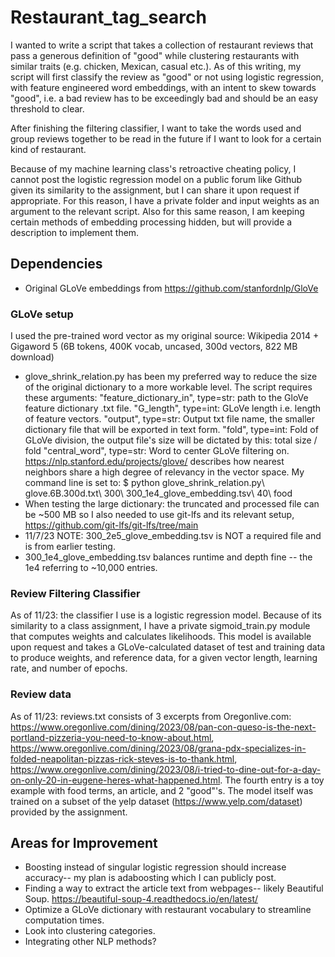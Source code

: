 # Restaurant_tag_search

I wanted to write a script that takes a collection of restaurant reviews that pass a generous definition of "good" while clustering restaurants with similar traits (e.g. chicken, Mexican, casual etc.). As of this writing, my script will first classify the review as "good" or not using logistic regression, with feature engineered word embeddings, with an intent to skew towards "good", i.e. a bad review has to be exceedingly bad and should be an easy threshold to clear. 

After finishing the filtering classifier, I want to take the words used and group reviews together to be read in the future if I want to look for a certain kind of restaurant.

Because of my machine learning class's retroactive cheating policy, I cannot post the logistic regression model on a public forum like Github given its similarity to the assignment, but I can share it upon request if appropriate. For this reason, I have a private folder and input weights as an argument to the relevant script. Also for this same reason, I am keeping certain methods of embedding processing hidden, but will provide a description to implement them.
<!-- guess I don't need clustering? Maybe see if I can cluster distinct identities after filtering words-->
## Dependencies
- Original GLoVe embeddings from https://github.com/stanfordnlp/GloVe
### GLoVe setup
I used the pre-trained word vector as my original source: Wikipedia 2014 + Gigaword 5 (6B tokens, 400K vocab, uncased, 300d vectors, 822 MB download)
  * glove_shrink_relation.py has been my preferred way to reduce the size of the original dictionary to a more workable level. The script requires these arguments:
    "feature_dictionary_in", type=str: path to the GloVe feature dictionary .txt file.
    "G_length", type=int: GLoVe length i.e. length of feature vectors.
    "output", type=str: Output txt file name, the smaller dictionary file that will be exported in text form.
    "fold", type=int: Fold of GLoVe division, the output file's size will be dictated by this: total size / fold 
    "central_word", type=str: Word to center GLoVe filtering on. https://nlp.stanford.edu/projects/glove/ describes how nearest neighbors share a high degree of relevancy in the vector space.
    My command line is set to: $ python glove_shrink_relation.py\ glove.6B.300d.txt\ 300\ 300_1e4_glove_embedding.tsv\ 40\ food
  *  When testing the large dictionary: the truncated and processed file can be ~500 MB so I also needed to use git-lfs and its relevant setup, https://github.com/git-lfs/git-lfs/tree/main
  * 11/7/23 NOTE: 300_2e5_glove_embedding.tsv is NOT a required file and is from earlier testing.
  * 300_1e4_glove_embedding.tsv balances runtime and depth fine -- the 1e4  referring to ~10,000 entries.
### Review Filtering Classifier
As of 11/23: the classifier I use is a logistic regression model. Because of its similarity to a class assignment, I have a private sigmoid_train.py module that computes weights and calculates likelihoods. This model is available upon request and takes a GLoVe-calculated dataset of test and training data to produce weights, and reference data, for a given vector length, learning rate, and number of epochs.
### Review data
As of 11/23: reviews.txt consists of 3 excerpts from Oregonlive.com: https://www.oregonlive.com/dining/2023/08/pan-con-queso-is-the-next-portland-pizzeria-you-need-to-know-about.html, https://www.oregonlive.com/dining/2023/08/grana-pdx-specializes-in-folded-neapolitan-pizzas-rick-steves-is-to-thank.html, https://www.oregonlive.com/dining/2023/08/i-tried-to-dine-out-for-a-day-on-only-20-in-eugene-heres-what-happened.html. The fourth entry is a toy example with food terms, an article, and 2 "good"'s. The model itself was trained on a subset of the yelp dataset (https://www.yelp.com/dataset) provided by the assignment. 

## Areas for Improvement
- Boosting instead of singular logistic regression should increase accuracy-- my plan is adaboosting which I can publicly post.
- Finding a way to extract the article text from webpages-- likely Beautiful Soup. https://beautiful-soup-4.readthedocs.io/en/latest/
- Optimize a GLoVe dictionary with restaurant vocabulary to streamline computation times.
- Look into clustering categories.
- Integrating other NLP methods?
